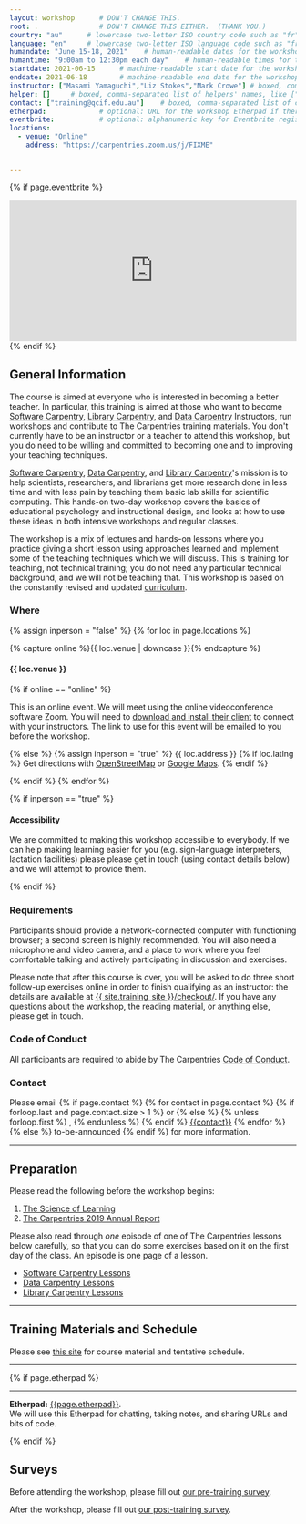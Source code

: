 ```yaml
---
layout: workshop      # DON'T CHANGE THIS.
root: .               # DON'T CHANGE THIS EITHER.  (THANK YOU.)
country: "au"      # lowercase two-letter ISO country code such as "fr" (see https://en.wikipedia.org/wiki/ISO_3166-1)
language: "en"     # lowercase two-letter ISO language code such as "fr" (see https://en.wikipedia.org/wiki/ISO_639-1)
humandate: "June 15-18, 2021"    # human-readable dates for the workshop (e.g., "Feb 17-18, 2020")
humantime: "9:00am to 12:30pm each day"    # human-readable times for the workshop (e.g., "9:00 am - 4:30 pm")
startdate: 2021-06-15      # machine-readable start date for the workshop in YYYY-MM-DD format like 2015-01-01
enddate: 2021-06-18        # machine-readable end date for the workshop in YYYY-MM-DD format like 2015-01-02
instructor: ["Masami Yamaguchi","Liz Stokes","Mark Crowe"] # boxed, comma-separated list of instructors' names as strings, like ["Kay McNulty", "Betty Jennings", "Betty Snyder"]
helper: []     # boxed, comma-separated list of helpers' names, like ["Marlyn Wescoff", "Fran Bilas", "Ruth Lichterman"]
contact: ["training@qcif.edu.au"]    # boxed, comma-separated list of contact email addresses for the host, lead instructor, or whoever else is handling questions, like ["marlyn.wescoff@example.org", "fran.bilas@example.org", "ruth.lichterman@example.org"]
etherpad:             # optional: URL for the workshop Etherpad if there is one
eventbrite:           # optional: alphanumeric key for Eventbrite registration, e.g., "1234567890AB" (if Eventbrite is being used)
locations:
  - venue: "Online"
    address: "https://carpentries.zoom.us/j/FIXME"


---
```


<!-- See instructions in the comments below for how to edit specific sections of this workshop template. -->

<!--
  HEADER

  Edit the values in the block above to be appropriate for your workshop.
  If the value is not 'true', 'false', 'null', or a number, please use
  double quotation marks around the value, unless specified otherwise.
  And run 'tools/check' *before* committing to make sure that changes are good.
-->

<!--
  EVENTBRITE

  This block includes the Eventbrite registration widget if
  'eventbrite' has been set in the header.  You can delete it if you
  are not using Eventbrite, or leave it in, since it will not be
  displayed if the 'eventbrite' field in the header is not set.
-->
{% if page.eventbrite %}
<iframe
  src="https://www.eventbrite.com/tickets-external?eid={{page.eventbrite}}&ref=etckt"
  frameborder="0"
  width="100%"
  height="248px"
  scrolling="auto">
</iframe>
{% endif %}

<h2 id="general">General Information</h2>

<!--
  INTRODUCTION

  Edit the general explanatory paragraph below if you want to change
  the pitch.
-->

<p>
  The course is aimed at everyone who is
  interested in becoming a better teacher. In particular, this training
  is aimed at those who want to become <a href="{{ site.swc_site }}">Software Carpentry</a>,
  <a href="{{ site.lc_site }}">Library Carpentry</a>, and <a href="{{ site.dc_site }}">Data Carpentry</a>
  Instructors, run workshops and contribute to The Carpentries training
  materials. You don't currently have to be an instructor or a
  teacher to attend this workshop, but you do need to be willing and
  committed to becoming one and to improving your teaching techniques.
</p>

<p>
  <a href="{{ site.swc_site }}">Software Carpentry</a>,
  <a href="{{ site.dc_site }}">Data Carpentry</a>, and 
  <a href="{{ site.lc_site }}">Library Carpentry</a>'s mission is to
  help scientists, researchers, and librarians get more research done in less time
  and with less pain by teaching them basic lab skills for scientific
  computing.  This hands-on two-day workshop covers the basics of
  educational psychology and instructional design, and looks at how to
  use these ideas in both intensive workshops and regular classes.
</p>
<p>
  The workshop is a mix of lectures and hands-on lessons where you
  practice giving a short lesson using approaches learned and
  implement some of the teaching techniques which we will discuss.
  This is training for teaching, not technical training; you do not
  need any particular technical background, and we will not be
  teaching that. This workshop is based on the constantly revised and
  updated
 <a href="{{ site.training_site }}">curriculum</a>.
</p>

<!--
  LOCATION

  This block displays the address and links to maps showing directions
  if the latitude and longitude of the workshop have been set.  You
  can use http://itouchmap.com/latlong.html to find the lat/long of an
  address.
  -->
<h3 id="where">Where</h3>

{% assign inperson = "false" %}
{% for loc in page.locations %}

{% capture online %}{{ loc.venue | downcase }}{% endcapture %}

<h4>{{ loc.venue }}</h4>

{% if online == "online" %}

This is an online event. We will meet using the online videoconference software Zoom. You will need to <a href="https://zoom.us/download">download and install their client</a> to connect with your instructors. The link to use for this event will be emailed to you before the workshop.

{% else %}
{% assign inperson = "true" %}
{{ loc.address }} {% if loc.latlng %} Get directions with
    <a href="//www.openstreetmap.org/?mlat={{loc.latlng | replace:',','&mlon='}}&zoom=16">OpenStreetMap</a>
    or
    <a href="//maps.google.com/maps?q={{loc.latlng}}">Google Maps</a>. {% endif %}

{% endif %}
{% endfor %}

{% if inperson == "true" %}

<h4 id="accessibility">Accessibility</h4>

We are committed to making this workshop
accessible to everybody. If we can help making learning easier for
you (e.g. sign-language interpreters, lactation facilities) please
please get in touch (using contact details below) and we will
attempt to provide them.

{% endif %}

<h3>Requirements</h3>

Participants should provide a network-connected computer with functioning 
browser; a second screen is highly recommended. You will also need a microphone 
and video camera, and a place to work where you feel comfortable talking and 
actively participating in discussion and exercises.

Please note that after this course is over, you will be asked to do
three short follow-up exercises online in order to finish qualifying
as an instructor: the details are available at
<a href="{{ site.training_site }}/checkout/">{{ site.training_site }}/checkout/</a>.
If you have any questions about the workshop, the reading material,
or anything else, please get in touch.


<h3>Code of Conduct</h3>

All participants are required to abide by The Carpentries <a href="{{
site.swc_site }}/conduct/">Code of Conduct</a>.



<h3 id="contact">Contact</h3>
<p>
Please email
{% if page.contact %}
  {% for contact in page.contact %}
    {% if forloop.last and page.contact.size > 1 %}
      or
    {% else %}
      {% unless forloop.first %}
      ,
      {% endunless %}
    {% endif %}
    <a href='mailto:{{contact}}'>{{contact}}</a>
  {% endfor %}
{% else %}
  to-be-announced
{% endif %}
for more information.
</p>

<hr/>

<h2 id="preparation" name="preparation">Preparation</h2>

<p>
  Please read the following before the workshop begins:
</p>
<ol>
  <li><a href="{{ site.training_site }}/papers/science-of-learning-2015.pdf">The Science of Learning</a></li>
  <li><a href="https://carpentries.org/files/reports/TheCarpentries2019AnnualReport.pdf">The Carpentries 2019 Annual Report</a></li>
</ol>
<p>
  Please also read through <em>one</em> episode of one of The Carpentries lessons below   
  carefully, so that you can do some exercises based on it on the
  first day of the class.  An episode is one page of a lesson.
</p>

  <ul>
  <li><a href="{{ site.swc_site }}/lessons">Software Carpentry Lessons</a></li>
  <li><a href="{{ site.dc_site }}/lessons">Data Carpentry Lessons</a></li>
  <li><a href="{{ site.lc_site }}/lessons">Library Carpentry Lessons</a></li>
  </ul>
  

<hr/>

<h2 id="materials" name="materials">Training Materials and Schedule</h2>

<p>
  Please see <a href="{{ site.training_site }}">this site</a> for course material and tentative schedule.
</p>


<hr/>

<!--

<div class="row">
  <div class="col-md-6">
    <h3>Day 1</h3>
    <table class="table table-striped">
      <tr> <td>09:00</td> <td>Welcome </td> </tr>
      <tr> <td>09:25</td> <td>Building Skill with Practice </td> </tr>
      <tr> <td>10:25</td> <td>Expertise and Instruction </td> </tr>
      <tr> <td>11:10</td> <td>Morning Break </td> </tr>
      <tr> <td>11:25</td> <td>Memory and Cognitive Load </td> </tr>
      <tr> <td>12:10</td> <td>Building Skill with Feedback </td> </tr>
      <tr> <td>12:30</td> <td>Lunch </td> </tr>
      <tr> <td>13:30</td> <td>Motivation and Demotivation </td> </tr>
      <tr> <td>14:45</td> <td>Mindset </td> </tr>
      <tr> <td>15:15</td> <td>Afternoon Break </td> </tr>
      <tr> <td>15:30</td> <td>Teaching Is a Skill </td> </tr>
      <tr> <td>16:40</td> <td>Wrap-up and Homework for Tomorrow </td> </tr>
      <tr> <td>17:00</td> <td>Finish </td> </tr>
    </table>
  </div>
  <div class="col-md-6">
    <h3>Day 2</h3>
    <table class="table table-striped">
      <tr> <td>09:00</td> <td>Welcome Back </td> </tr>
      <tr> <td>09:10</td> <td>Live Coding Is a Skill </td> </tr>
      <tr> <td>10:20</td> <td>Preparing to Teach </td> </tr>
      <tr> <td>11:10</td> <td>Morning Break </td> </tr>
      <tr> <td>11:25</td> <td>More Practice Live Coding </td> </tr>
      <tr> <td>12:10</td> <td>Managing a Diverse Classroom </td> </tr>
      <tr> <td>12:40</td> <td>Lunch </td> </tr>
      <tr> <td>13:40</td> <td>Checkout Process </td> </tr>
      <tr> <td>13:55</td> <td>The Carpentries: How We Operate </td> </tr>
      <tr> <td>15:10</td> <td>Afternoon Coffee </td> </tr>
      <tr> <td>15:25</td> <td>Workshop Introductions </td> </tr>
      <tr> <td>16:05</td> <td>Putting it Together </td> </tr>
      <tr> <td>16:25</td> <td>Wraping Up </td> </tr>
      <tr> <td>16:40</td> <td>Post-Training Survey </td> </tr>
      <tr> <td>16:55</td> <td>Finish </td> </tr>
    </table>
  </div>
</div>

-->

<!--
  ETHERPAD

  At `_misc/etherpad.txt` you will find a template for the etherpad.

  Display the Etherpad for the workshop.  You can set this up in
  advance or on the first day; either way, make sure you push changes
  to GitHub after you have its URL.  To create an Etherpad, go to

      http://pad.software-carpentry.org/YYYY-MM-DD-site

  where 'YYYY-MM-DD-site' is the identifier for your workshop,
  e.g., '2015-06-10-esu'.
-->
{% if page.etherpad %}
<hr/>

<p id="etherpad">
  <strong>Etherpad:</strong> <a href="{{page.etherpad}}">{{page.etherpad}}</a>.
  <br/>
  We will use this Etherpad for chatting, taking notes, and sharing URLs and bits of code.
</p>

{% endif %}

<h2 id="pre_workshop_survey">Surveys</h2>

<p>
  Before attending the workshop, please fill out <a href="{{ site.instructor_pre_survey }}{{ site.github.project_title }}">our pre-training survey</a>.
</p>


<p>
  After the workshop, please fill out <a href="{{ site.instructor_post_survey }}{{ site.github.project_title }}">our post-training survey</a>.
</p>
